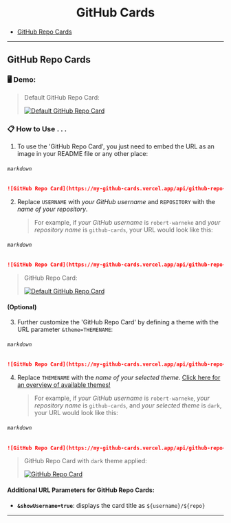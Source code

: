 <h1 align="center">GitHub Cards</h1>

- [GitHub Repo Cards](https://github.com/robert-warneke/github-cards#github-repo-cards)

---

## GitHub Repo Cards

### 🖥️ Demo:
> Default GitHub Repo Card:
>
> [![Default GitHub Repo Card](https://my-github-cards.vercel.app/api/github-repo-card?user=robert-warneke&repo=github-cards)](https://github.com/robert-warneke/github-cards)

### 📋 How to Use . . .

1. To use the 'GitHub Repo Card', you just need to embed the URL as an image in your README file or any other place:

###### `markdown`
```md
![GitHub Repo Card](https://my-github-cards.vercel.app/api/github-repo-card?user=USERNAME&repo=REPOSITORY)
```

2. Replace `USERNAME` with *your GitHub username* and `REPOSITORY` with the *name of your repository*.

    > For example, if *your GitHub username* is `robert-warneke` and *your repository name* is `github-cards`, your URL would look like this:

###### `markdown`
```md
![GitHub Repo Card](https://my-github-cards.vercel.app/api/github-repo-card?user=robert-warneke&repo=github-cards)
```

> GitHub Repo Card:
>
> [![Default GitHub Repo Card](https://my-github-cards.vercel.app/api/github-repo-card?user=robert-warneke&repo=github-cards)](https://github.com/robert-warneke/github-cards)

#### (Optional)

3. Further customize the 'GitHub Repo Card' by defining a theme with the URL parameter `&theme=THEMENAME`:

###### `markdown`
```md
![GitHub Repo Card](https://my-github-cards.vercel.app/api/github-repo-card?user=USERNAME&repo=REPOSITORY&theme=THEMENAME)
```

4. Replace `THEMENAME` with the *name of your selected theme*. [Click here for an overview of available themes!](https://github.com/robert-warneke/github-cards/blob/master/docs/THEMES.md)

    > For example, if *your GitHub username* is `robert-warneke`, *your repository name* is `github-cards`, and *your selected theme* is `dark`, your URL would look like this:

###### `markdown`
```md
![GitHub Repo Card](https://my-github-cards.vercel.app/api/github-repo-card?user=robert-warneke&repo=github-cards&theme=dark)
```

> GitHub Repo Card with `dark` theme applied:
> 
> [![GitHub Repo Card](https://my-github-cards.vercel.app/api/github-repo-card?user=robert-warneke&repo=github-cards&theme=dark)](https://github.com/robert-warneke/github-cards)

#### Additional URL Parameters for GitHub Repo Cards:
- **`&showUsername=true`**: displays the card title as `${username}/${repo}`

---
